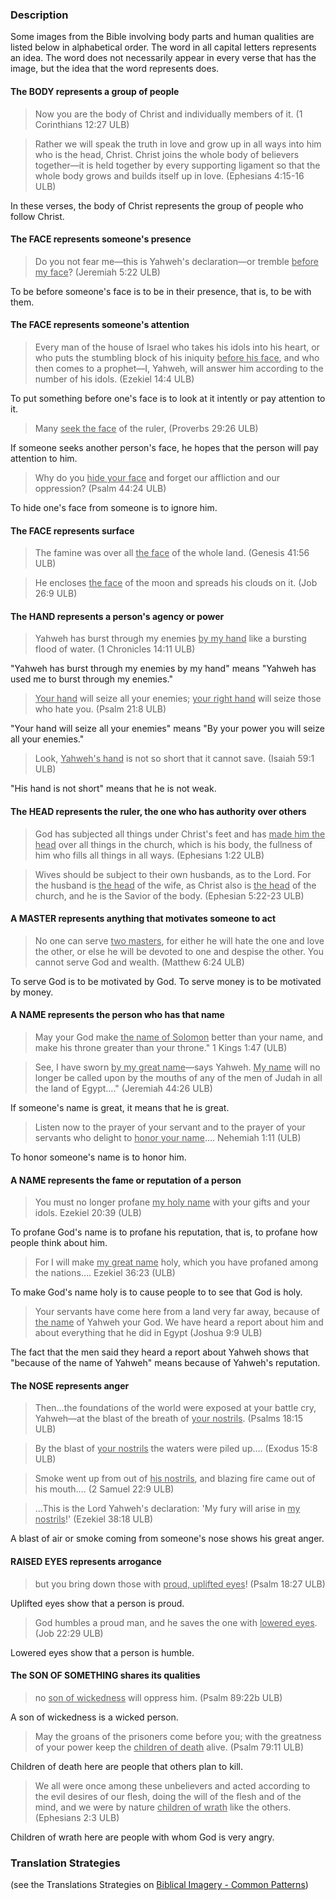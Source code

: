 
### Description

Some images from the Bible involving body parts and human qualities are listed below in alphabetical order. The word in all capital letters represents an idea. The word does not necessarily appear in every verse that has the image, but the idea that the word represents does.

#### The BODY represents a group of people
> Now you are the body of Christ and individually members of it. (1 Corinthians 12:27 ULB)

<blockquote>Rather we will speak the truth in love and grow up in all ways into him who is the head, Christ. Christ joins the whole body of believers together—it is held together by every supporting ligament so that the whole body grows and builds itself up in love. (Ephesians 4:15-16 ULB) </blockquote>

In these verses, the body of Christ represents the group of people who follow Christ.


#### The FACE represents someone's presence

>Do you not fear me—this is Yahweh's declaration—or tremble <u>before my face</u>? (Jeremiah 5:22 ULB)

To be before someone's face is to be in their presence, that is, to be with them.

#### The FACE represents someone's attention

> Every man of the house of Israel who takes his idols into his heart, or who puts the stumbling block of his iniquity <u>before his face</u>, and who then comes to a prophet—I, Yahweh, will answer him according to the number of his idols. (Ezekiel 14:4 ULB)

To put something before one's face is to look at it intently or pay attention to it.

> Many <u>seek the face</u> of the ruler, (Proverbs 29:26 ULB)

If someone seeks another person's face, he hopes that the person will pay attention to him.

>Why do you <u>hide your face</u> and forget our affliction and our oppression?  (Psalm 44:24 ULB)

To hide one's face from someone is to ignore him.

#### The FACE represents surface

>The famine was over all <u>the face</u> of the whole land. (Genesis 41:56 ULB)

<blockquote> He encloses <u>the face</u> of the moon and spreads his clouds on it. (Job 26:9 ULB) </blockquote>


#### The HAND represents a person's agency or power

> Yahweh has burst through my enemies <u>by my hand</u> like a bursting flood of water. (1 Chronicles 14:11 ULB)

"Yahweh has burst through my enemies by my hand" means "Yahweh has used me to burst through my enemies."

><u>Your hand</u> will seize all your enemies; <u>your right hand</u> will seize those who hate you. (Psalm 21:8 ULB)

"Your hand will seize all your enemies" means "By your power you will seize all your enemies."

>Look, <u>Yahweh's hand</u> is not so short that it cannot save. (Isaiah 59:1 ULB)

"His hand is not short" means that he is not weak.

#### The HEAD represents the ruler, the one who has authority over others

>God has subjected all things under Christ's feet and has <u>made him the head</u> over all things in the church, which is his body, the fullness of him who fills all things in all ways. (Ephesians 1:22 ULB)


<blockquote>Wives should be subject to their own husbands, as to the Lord. For the husband is <u>the head</u> of the wife, as Christ also is <u>the head</u> of the church, and he is the Savior of the body. (Ephesian 5:22-23 ULB)</blockquote>


#### A MASTER represents anything that motivates someone to act

>No one can serve <u>two masters</u>, for either he will hate the one and love the other, or else he will be devoted to one and despise the other. You cannot serve God and wealth. (Matthew 6:24 ULB)

To serve God is to be motivated by God. To serve money is to be motivated by money.

#### A NAME represents the person who has that name

>May your God make <u>the name of Solomon</u> better than your name, and make his throne greater than your throne." 1 Kings 1:47 (ULB)


<blockquote> See, I have sworn <u>by my great name</u>—says Yahweh. <u>My name</u> will no longer be called upon by the mouths of any of the men of Judah in all the land of Egypt…."  (Jeremiah 44:26 ULB) </blockquote>


If someone's name is great, it means that he is great.

>Listen now to the prayer of your servant and to the prayer of your servants who delight to <u>honor your name</u>…. Nehemiah 1:11 (ULB)


To honor someone's name is to honor him.

#### A NAME represents the fame or reputation of a person

>You must no longer profane <u>my holy name</u> with your gifts and your idols. Ezekiel 20:39 (ULB)


To profane God's name is to profane his reputation, that is, to profane how people think about him.

>For I will make <u>my great name</u> holy, which you have profaned among the nations…. Ezekiel 36:23 (ULB)


To make God's name holy is to cause people to to see that God is holy.

>Your servants have come here from a land very far away, because of <u>the name</u> of Yahweh your God. We have heard a report about him and about everything that he did in Egypt (Joshua 9:9 ULB)


The fact that the men said they heard a report about Yahweh shows that "because of the name of Yahweh" means because of Yahweh's reputation.

#### The NOSE represents anger

>Then…the foundations of the world were exposed at your battle cry, Yahweh—at the blast of the breath of <u>your nostrils</u>. (Psalms 18:15 ULB)


<blockquote>By the blast of <u>your nostrils</u> the waters were piled up….  (Exodus 15:8 ULB)</blockquote>


>Smoke went up from out of <u>his nostrils</u>, and blazing fire came out of his mouth…. (2 Samuel 22:9 ULB)


<blockquote>…This is the Lord Yahweh's declaration: 'My fury will arise in <u>my nostrils</u>!'  (Ezekiel 38:18 ULB)</blockquote>


A blast of air or smoke coming from someone's nose shows his great anger.

#### RAISED EYES represents arrogance

> but you bring down those with <u>proud, uplifted eyes</u>!  (Psalm 18:27 ULB)


Uplifted eyes show that a person is proud.

> God humbles a proud man, and he saves the one with <u>lowered eyes</u>. (Job 22:29 ULB)


Lowered eyes show that a person is humble.

#### The SON OF SOMETHING shares its qualities

> no <u>son of wickedness</u> will oppress him. (Psalm 89:22b ULB)


A son of wickedness is a wicked person.

> May the groans of the prisoners come before you;
> with the greatness of your power keep the <u>children of death</u> alive. (Psalm 79:11 ULB)


Children of death here are people that others plan to kill.

>We all were once among these unbelievers and acted according to the evil desires of our flesh, doing the will of the flesh and of the mind, and we were by nature <u>children of wrath</u> like the others. (Ephesians 2:3 ULB)


Children of wrath here are people with whom God is very angry.


### Translation Strategies
(see the Translations Strategies on [Biblical Imagery - Common Patterns](../bita-part1/01.md))